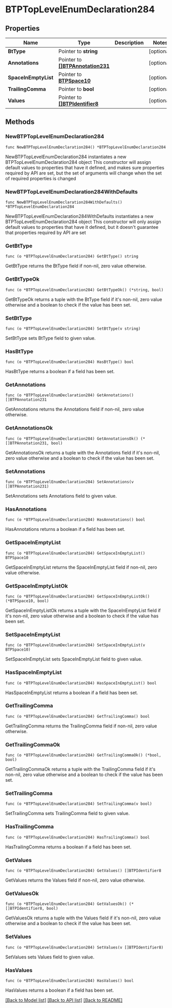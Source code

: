 # BTPTopLevelEnumDeclaration284

## Properties

Name | Type | Description | Notes
------------ | ------------- | ------------- | -------------
**BtType** | Pointer to **string** |  | [optional] 
**Annotations** | Pointer to [**[]BTPAnnotation231**](BTPAnnotation231.md) |  | [optional] 
**SpaceInEmptyList** | Pointer to [**BTPSpace10**](BTPSpace10.md) |  | [optional] 
**TrailingComma** | Pointer to **bool** |  | [optional] 
**Values** | Pointer to [**[]BTPIdentifier8**](BTPIdentifier8.md) |  | [optional] 

## Methods

### NewBTPTopLevelEnumDeclaration284

`func NewBTPTopLevelEnumDeclaration284() *BTPTopLevelEnumDeclaration284`

NewBTPTopLevelEnumDeclaration284 instantiates a new BTPTopLevelEnumDeclaration284 object
This constructor will assign default values to properties that have it defined,
and makes sure properties required by API are set, but the set of arguments
will change when the set of required properties is changed

### NewBTPTopLevelEnumDeclaration284WithDefaults

`func NewBTPTopLevelEnumDeclaration284WithDefaults() *BTPTopLevelEnumDeclaration284`

NewBTPTopLevelEnumDeclaration284WithDefaults instantiates a new BTPTopLevelEnumDeclaration284 object
This constructor will only assign default values to properties that have it defined,
but it doesn't guarantee that properties required by API are set

### GetBtType

`func (o *BTPTopLevelEnumDeclaration284) GetBtType() string`

GetBtType returns the BtType field if non-nil, zero value otherwise.

### GetBtTypeOk

`func (o *BTPTopLevelEnumDeclaration284) GetBtTypeOk() (*string, bool)`

GetBtTypeOk returns a tuple with the BtType field if it's non-nil, zero value otherwise
and a boolean to check if the value has been set.

### SetBtType

`func (o *BTPTopLevelEnumDeclaration284) SetBtType(v string)`

SetBtType sets BtType field to given value.

### HasBtType

`func (o *BTPTopLevelEnumDeclaration284) HasBtType() bool`

HasBtType returns a boolean if a field has been set.

### GetAnnotations

`func (o *BTPTopLevelEnumDeclaration284) GetAnnotations() []BTPAnnotation231`

GetAnnotations returns the Annotations field if non-nil, zero value otherwise.

### GetAnnotationsOk

`func (o *BTPTopLevelEnumDeclaration284) GetAnnotationsOk() (*[]BTPAnnotation231, bool)`

GetAnnotationsOk returns a tuple with the Annotations field if it's non-nil, zero value otherwise
and a boolean to check if the value has been set.

### SetAnnotations

`func (o *BTPTopLevelEnumDeclaration284) SetAnnotations(v []BTPAnnotation231)`

SetAnnotations sets Annotations field to given value.

### HasAnnotations

`func (o *BTPTopLevelEnumDeclaration284) HasAnnotations() bool`

HasAnnotations returns a boolean if a field has been set.

### GetSpaceInEmptyList

`func (o *BTPTopLevelEnumDeclaration284) GetSpaceInEmptyList() BTPSpace10`

GetSpaceInEmptyList returns the SpaceInEmptyList field if non-nil, zero value otherwise.

### GetSpaceInEmptyListOk

`func (o *BTPTopLevelEnumDeclaration284) GetSpaceInEmptyListOk() (*BTPSpace10, bool)`

GetSpaceInEmptyListOk returns a tuple with the SpaceInEmptyList field if it's non-nil, zero value otherwise
and a boolean to check if the value has been set.

### SetSpaceInEmptyList

`func (o *BTPTopLevelEnumDeclaration284) SetSpaceInEmptyList(v BTPSpace10)`

SetSpaceInEmptyList sets SpaceInEmptyList field to given value.

### HasSpaceInEmptyList

`func (o *BTPTopLevelEnumDeclaration284) HasSpaceInEmptyList() bool`

HasSpaceInEmptyList returns a boolean if a field has been set.

### GetTrailingComma

`func (o *BTPTopLevelEnumDeclaration284) GetTrailingComma() bool`

GetTrailingComma returns the TrailingComma field if non-nil, zero value otherwise.

### GetTrailingCommaOk

`func (o *BTPTopLevelEnumDeclaration284) GetTrailingCommaOk() (*bool, bool)`

GetTrailingCommaOk returns a tuple with the TrailingComma field if it's non-nil, zero value otherwise
and a boolean to check if the value has been set.

### SetTrailingComma

`func (o *BTPTopLevelEnumDeclaration284) SetTrailingComma(v bool)`

SetTrailingComma sets TrailingComma field to given value.

### HasTrailingComma

`func (o *BTPTopLevelEnumDeclaration284) HasTrailingComma() bool`

HasTrailingComma returns a boolean if a field has been set.

### GetValues

`func (o *BTPTopLevelEnumDeclaration284) GetValues() []BTPIdentifier8`

GetValues returns the Values field if non-nil, zero value otherwise.

### GetValuesOk

`func (o *BTPTopLevelEnumDeclaration284) GetValuesOk() (*[]BTPIdentifier8, bool)`

GetValuesOk returns a tuple with the Values field if it's non-nil, zero value otherwise
and a boolean to check if the value has been set.

### SetValues

`func (o *BTPTopLevelEnumDeclaration284) SetValues(v []BTPIdentifier8)`

SetValues sets Values field to given value.

### HasValues

`func (o *BTPTopLevelEnumDeclaration284) HasValues() bool`

HasValues returns a boolean if a field has been set.


[[Back to Model list]](../README.md#documentation-for-models) [[Back to API list]](../README.md#documentation-for-api-endpoints) [[Back to README]](../README.md)


